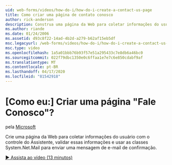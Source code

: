 ```yaml
---
uid: web-forms/videos/how-do-i/how-do-i-create-a-contact-us-page
title: Como criar uma página de contato conosco
author: rick-anderson
description: Construa uma página da Web para coletar informações do usuário com o controle do Assistente, validar essas informações e usar as classes System.Net.Mail para enviar um confi...
ms.author: riande
ms.date: 01/24/2006
ms.assetid: d93c8f22-14ad-4b2d-a279-b62af15eb5df
msc.legacyurl: /web-forms/videos/how-do-i/how-do-i-create-a-contact-us-page
msc.type: video
ms.openlocfilehash: 1a5a01bbb76b93f57e51a295433c7e8db6a46bc0
ms.sourcegitcommit: 022f79dbc1350e0c6ffaa1e7e7c6e850cdabf9af
ms.translationtype: MT
ms.contentlocale: pt-BR
ms.lasthandoff: 04/17/2020
ms.locfileid: "81542918"
---
```

# <a name="how-do-i-create-a-contact-us-page"></a>[Como eu:] Criar uma página "Fale Conosco"?

pela [Microsoft](https://github.com/microsoft)

Crie uma página da Web para coletar informações do usuário com o controle do Assistente, validar essas informações e usar as classes System.Net.Mail para enviar uma mensagem de e-mail de confirmação.

[&#9654; Assista ao vídeo (13 minutos)](https://channel9.msdn.com/Blogs/ASP-NET-Site-Videos/how-do-i-create-a-contact-us-page)
